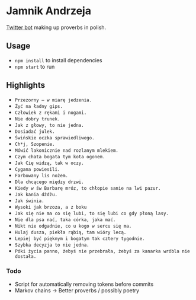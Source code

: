 # Jamnik Andrzeja

[Twitter bot](https://twitter.com/andrzejamnik/) making up proverbs in polish.

## Usage
- `npm install` to install dependencies
- `npm start` to run

## Highlights

- `Przezorny – w miarę jedzenia.`
- `Żyć na ładny gips.`
- `Człowiek z rękami i nogami.`
- `Nie dobry trunek.`
- `Jak z głowy, to nie jedna.`
- `Dosiadać julek.`
- `Świńskie oczka sprawiedliwego.`
- `Ch*j, Szopenie.`
- `Mówić lakonicznie nad rozlanym mlekiem.`
- `Czym chata bogata tym kota ogonem.`
- `Jak Cię widzą, tak w oczy.`
- `Cygana powiesili.`
- `Farbowany lis nożem.`
- `Dla chcącego między drzwi.`
- `Kiedy w św Barbarę mróz, to chłopie sanie na lwi pazur.`
- `Jak kania dżdżu.`
- `Jak świnia.`
- `Wysoki jak brzoza, a z boku`
- `Jak się nie ma co się lubi, to się lubi co gdy płoną lasy.`
- `Nie dla psa nać, taka córka, jaka mać.`
- `Nikt nie odgadnie, co u kogo w sercu się ma.`
- `Hulaj dusza, piekła rąbią, tam wióry lecą.`
- `Lepiej być pięknym i bogatym tak cztery tygodnie.`
- `Szybka decyzja to nie jedna.`
- `Póki życia panno, żebyś nie przebrała, żebyś za kanarka wróbla nie dostała.`

### Todo
- Script for automatically removing tokens before commits
- Markov chains -> Better proverbs / possibly poetry
